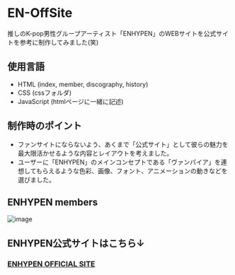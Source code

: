 # EN-OffSite
推しのK-pop男性グループアーティスト「ENHYPEN」のWEBサイトを公式サイトを参考に制作してみました(笑)

## 使用言語
- HTML (index, member, discography, history)
- CSS (cssフォルダ)
- JavaScript (htmlページに一緒に記述)
  
## 制作時のポイント
- ファンサイトにならないよう、あくまで「公式サイト」として彼らの魅力を最大限活かせるような内容とレイアウトを考えました。
- ユーザーに「ENHYPEN」のメインコンセプトである「ヴァンパイア」を連想してもらえるような色彩、画像、フォント、アニメーションの動きなどを選びました。
  
## ENHYPEN members
![image](https://github.com/Moemi0625/enhypen-OfficialSite/assets/86924333/09178c18-5b81-426b-a97c-919c73223ba7)

## ENHYPEN公式サイトはこちら↓
### [ENHYPEN OFFICIAL SITE](https://beliftlab.com/artist/profile/ENHYPEN?lang=en)

